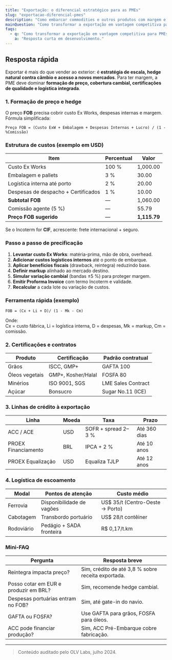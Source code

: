 ```yaml
---
title: "Exportação: o diferencial estratégico para as PMEs"
slug: "exportacao-diferencial-pmes"
description: "Como embarcar commodities e outros produtos com margem e segurança."
mainQuestion: "Como transformar a exportação em vantagem competitiva para PMEs?"
faqs:
  - q: "Como transformar a exportação em vantagem competitiva para PMEs?"
    a: "Resposta curta em desenvolvimento."
---
```


## Resposta rápida

Exportar é mais do que vender ao exterior: é **estratégia de escala, hedge natural contra câmbio e acesso a novos mercados**. Para ter margem, a PME deve dominar **formação de preço, cobertura cambial, certificações de qualidade e logística integrada**.

### 1. Formação de preço e hedge

O preço **FOB** precisa cobrir custo Ex Works, despesas internas e margem. Fórmula simplificada:

`Preço FOB = (Custo ExW + Embalagem + Despesas Internas + Lucro) / (1 - %Comissão)`

### Estrutura de custos (exemplo em USD)

| Item | Percentual | Valor |
| --- | --- | --- |
| Custo Ex Works | 100 % | 1,000.00 |
| Embalagem e pallets | 3 % | 30.00 |
| Logística interna até porto | 2 % | 20.00 |
| Despesas de despacho + Certificados | 1 % | 10.00 |
| **Subtotal FOB** | — | 1,060.00 |
| Comissão agente (5 %) | — | 55.79 |
| **Preço FOB sugerido** | — | **1,115.79** |

Se o Incoterm for **CIF**, acrescente: frete internacional + seguro.

### Passo a passo de precificação

1. **Levantar custo Ex Works**: matéria-prima, mão de obra, overhead.  
2. **Adicionar custos logísticos internos** até o ponto de embarque.  
3. **Aplicar benefícios fiscais** (drawback, reintegra) reduzindo base.  
4. **Definir markup** alinhado ao mercado destino.  
5. **Simular variação cambial** (bandas ±5 %) para proteger margem.  
6. **Emitir Proforma Invoice** com termo Incoterm e validade.  
7. **Recalcular** a cada lote ou variação de custos.

### Ferramenta rápida (exemplo)

`FOB = (Cx + Li + D)/ (1 - Mk - Cm)`

Onde:  
Cx = custo fábrica, Li = logística interna, D = despesas, Mk = markup, Cm = comissão.

### 2. Certificações e contratos

| Produto | Certificação | Padrão contratual |
| --- | --- | --- |
| Grãos | ISCC, GMP+ | GAFTA 100 |
| Óleos vegetais | GMP+, Kosher/Halal | FOSFA 80 |
| Minérios | ISO 9001, SGS | LME Sales Contract |
| Açúcar | Bonsucro | Sugar No.11 (ICE) |

### 3. Linhas de crédito à exportação

| Linha | Moeda | Taxa | Prazo |
| --- | --- | --- | --- |
| ACC / ACE | USD | SOFR + spread 2–3 % | Até 360 dias |
| PROEX Financiamento | BRL | IPCA + 2 % | Até 10 anos |
| PROEX Equalização | USD | Equaliza TJLP | Até 12 anos |

### 4. Logística de escoamento

| Modal | Pontos de atenção | Custo médio |
| --- | --- | --- |
| Ferrovia | Disponibilidade de vagões | US$ 35/t (Centro-Oeste → Porto) |
| Cabotagem | Transbordo portuário | US$ 28/t contêiner |
| Rodoviário | Pedágio + SADA fronteira | R$ 0,17/t.km |

### Mini-FAQ

| Pergunta | Resposta breve |
| --- | --- |
| Reintegra impacta preço? | Sim, crédito de até 3,8 % sobre receita exportada. |
| Posso cotar em EUR e produzir em BRL? | Sim, recomende hedge cambial. |
| Despesas portuárias entram no FOB? | Sim, até gate-in do navio. |
| GAFTA ou FOSFA? | Use GAFTA para grãos, FOSFA para óleos. |
| ACC pode financiar produção? | Sim, ACC Pré-Embarque cobre fabricação.

---

> Conteúdo auditado pelo OLV Labs, julho 2024.
